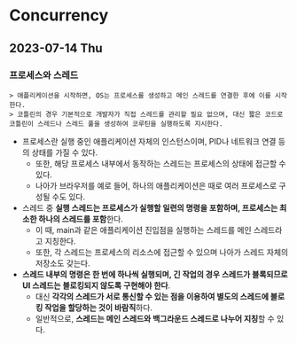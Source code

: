 # Concurrency
## 2023-07-14 Thu
### 프로세스와 스레드
```
> 애플리케이션을 시작하면, OS는 프로세스를 생성하고 메인 스레드를 연결한 후에 이를 시작한다.
> 코틀린의 경우 기본적으로 개발자가 직접 스레드를 관리할 필요 없으며, 대신 짧은 코드로 코틀린이 스레드나 스레드 풀을 생성하여 코루틴을 실행하도록 지시한다.
```
* 프로세스란 실행 중인 애플리케이션 자체의 인스턴스이며, PID나 네트워크 연결 등의 상태를 가질 수 있다.
    * 또한, 해당 프로세스 내부에서 동작하는 스레드는 프로세스의 상태에 접근할 수 있다.
    * 나아가 브라우저를 예로 들어, 하나의 애플리케이션은 때로 여러 프로세스로 구성될 수도 있다.
* 스레드 중 **실행 스레드는 프로세스가 실행할 일련의 명령을 포함하며, 프로세스는 최소한 하나의 스레드를 포함**한다.
    * 이 때, main과 같은 애플리케이션 진입점을 실행하는 스레드를 메인 스레드라고 지칭한다.
    * 또한, 각 스레드는 프로세스의 리소스에 접근할 수 있으며 나아가 스레드 자체의 저장소도 갖는다.
* **스레드 내부의 명령은 한 번에 하나씩 실행되며, 긴 작업의 경우 스레드가 블록되므로 UI 스레드는 블로킹되지 않도록 구현해야 한다**.
    * 대신 **각각의 스레드가 서로 통신할 수 있는 점을 이용하여 별도의 스레드에 블로킹 작업을 할당하는 것이 바람직**하다.
    * 일반적으로, **스레드는 메인 스레드와 백그라운드 스레드로 나누어 지칭**할 수 있다.
